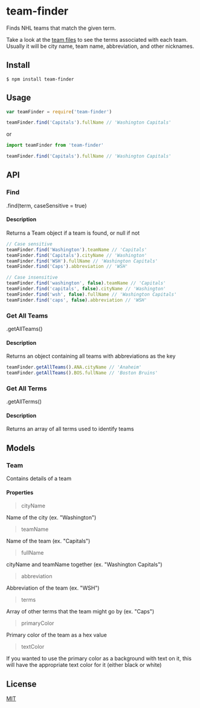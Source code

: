 # team-finder

Finds NHL teams that match the given term.

Take a look at the [team files](/teams) to see the terms associated with each team. Usually it will be city name, team name, abbreviation, and other nicknames.

## Install

```
$ npm install team-finder
```

## Usage

```js
var teamFinder = require('team-finder')

teamFinder.find('Capitals').fullName // 'Washington Capitals'
```

or

```js
import teamFinder from 'team-finder'

teamFinder.find('Capitals').fullName // 'Washington Capitals'
```

## API

### Find
.find(term, caseSensitive = true)

#### Description
Returns a Team object if a team is found, or null if not

```js
// Case sensitive
teamFinder.find('Washington').teamName // 'Capitals'
teamFinder.find('Capitals').cityName // 'Washington'
teamFinder.find('WSH').fullName // 'Washington Capitals'
teamFinder.find('Caps').abbreviation // 'WSH'

// Case insensitive
teamFinder.find('washington', false).teamName // 'Capitals'
teamFinder.find('capitals', false).cityName // 'Washington'
teamFinder.find('wsh', false).fullName // 'Washington Capitals'
teamFinder.find('caps', false).abbreviation // 'WSH'
```

### Get All Teams
.getAllTeams()

#### Description

Returns an object containing all teams with abbreviations as the key

```js
teamFinder.getAllTeams().ANA.cityName // 'Anaheim'
teamFinder.getAllTeams().BOS.fullName // 'Boston Bruins'
```

### Get All Terms
.getAllTerms()

#### Description

Returns an array of all terms used to identify teams

## Models

### Team
Contains details of a team

#### Properties
> cityName

Name of the city (ex. "Washington")

> teamName

Name of the team (ex. "Capitals")

> fullName

cityName and teamName together (ex. "Washington Capitals")

> abbreviation

Abbreviation of the team (ex. "WSH")

> terms

Array of other terms that the team might go by (ex. "Caps")

> primaryColor

Primary color of the team as a hex value

> textColor

If you wanted to use the primary color as a background with text on it, this will have the appropriate text color for it (either black or white)

## License

[MIT](/LICENSE)
